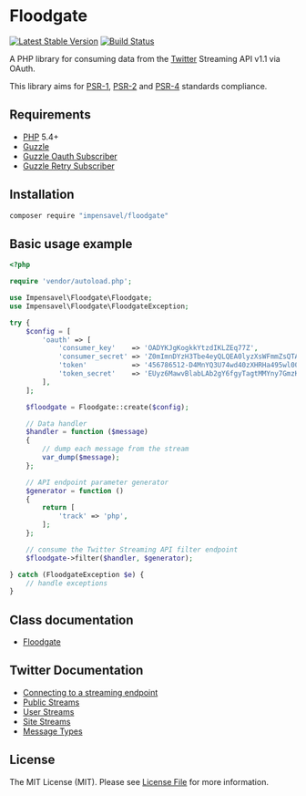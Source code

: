 # Floodgate
[![Latest Stable Version](https://poser.pugx.org/impensavel/floodgate/v/stable.svg)](https://packagist.org/packages/impensavel/floodgate)
[![Build Status](https://travis-ci.org/impensavel/floodgate.svg?branch=master)](https://travis-ci.org/impensavel/floodgate)

A PHP library for consuming data from the [Twitter](http://www.twitter.com) Streaming API v1.1 via OAuth.

This library aims for [PSR-1][], [PSR-2][] and [PSR-4][] standards compliance.

[PSR-1]: https://github.com/php-fig/fig-standards/blob/master/accepted/PSR-1-basic-coding-standard.md
[PSR-2]: https://github.com/php-fig/fig-standards/blob/master/accepted/PSR-2-coding-style-guide.md
[PSR-4]: https://github.com/php-fig/fig-standards/blob/master/accepted/PSR-4-autoloader.md

## Requirements
* [PHP](http://www.php.net) 5.4+
* [Guzzle](https://packagist.org/packages/guzzlehttp/guzzle)
* [Guzzle Oauth Subscriber](https://packagist.org/packages/guzzlehttp/oauth-subscriber)
* [Guzzle Retry Subscriber](https://packagist.org/packages/guzzlehttp/retry-subscriber)

## Installation
``` bash
composer require "impensavel/floodgate"
```

## Basic usage example
```php
<?php

require 'vendor/autoload.php';

use Impensavel\Floodgate\Floodgate;
use Impensavel\Floodgate\FloodgateException;

try {
    $config = [
        'oauth' => [
            'consumer_key'    => 'OADYKJgKogkkYtzdIKLZEq77Z',
            'consumer_secret' => 'Z0mImnDYzH3Tbe4eyQLQEA0lyzXsWFmmZsQTAYHtBrSBX04bKK',
            'token'           => '456786512-D4MnYQ3U74wd40zXHRHa495wl00ogOyhJu9iqEhz',
            'token_secret'    => 'EUyz6MawvBlabLAb2gY6fgyTagtMMYny7GmzKfulGo3Di',
        ],
    ];

    $floodgate = Floodgate::create($config);

    // Data handler
    $handler = function ($message)
    {
        // dump each message from the stream
        var_dump($message);
    };

    // API endpoint parameter generator
    $generator = function ()
    {
        return [
            'track' => 'php',
        ];
    };

    // consume the Twitter Streaming API filter endpoint
    $floodgate->filter($handler, $generator);

} catch (FloodgateException $e) {
    // handle exceptions
}
```

## Class documentation
- [Floodgate](docs/Floodgate.md)

## Twitter Documentation
- [Connecting to a streaming endpoint](https://dev.twitter.com/streaming/overview/connecting)
- [Public Streams](https://dev.twitter.com/streaming/public)
- [User Streams](https://dev.twitter.com/streaming/userstreams)
- [Site Streams](https://dev.twitter.com/streaming/sitestreams)
- [Message Types](https://dev.twitter.com/streaming/overview/messages-types)

## License
The MIT License (MIT). Please see [License File](LICENSE.md) for more information.
